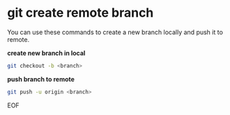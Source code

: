 # git create remote branch
You can use these commands to create a new branch locally and push it to remote.

**create new branch in local**
```bash
git checkout -b <branch>
```

**push branch to remote**
```bash
git push -u origin <branch>
```

EOF